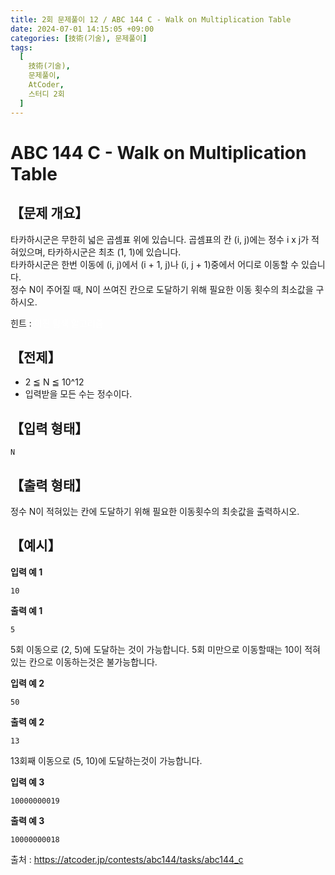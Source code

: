 ```yaml
---
title: 2회 문제풀이 12 / ABC 144 C - Walk on Multiplication Table
date: 2024-07-01 14:15:05 +09:00
categories: [技術(기술), 문제풀이]
tags:
  [
    技術(기술),
    문제풀이,
    AtCoder,
    스터디 2회
  ]
---
```

# ABC 144 C - Walk on Multiplication Table
## 【문제 개요】
타카하시군은 무한히 넓은 곱셈표 위에 있습니다. 곱셈표의 칸 (i, j)에는 정수 i x j가 적혀있으며, 타카하시군은 최초 (1, 1)에 있습니다.<br>
타카하시군은 한번 이동에 (i, j)에서 (i + 1, j)나 (i, j + 1)중에서 어디로 이동할 수 있습니다.<br>
정수 N이 주어질 때, N이 쓰여진 칸으로 도달하기 위해 필요한 이동 횟수의 최소값을 구하시오.

힌트 : <span style="color:white">이진 탐색 알고리즘</span>

## 【전제】
- 2 ≦ N ≦ 10^12
- 입력받을 모든 수는 정수이다.

## 【입력 형태】
```
N
```

## 【출력 형태】
정수 N이 적혀있는 칸에 도달하기 위해 필요한 이동횟수의 최솟값을 출력하시오.

## 【예시】

**입력 예 1**

```
10
```

**출력 예 1**

```
5
```
5회 이동으로 (2, 5)에 도달하는 것이 가능합니다. 5회 미만으로 이동할때는 10이 적혀있는 칸으로 이동하는것은 불가능합니다.

**입력 예 2**

```
50
```

**출력 예 2**

```
13
```
13회째 이동으로 (5, 10)에 도달하는것이 가능합니다.

**입력 예 3**

```
10000000019
```

**출력 예 3**

```
10000000018
```

출처 : <a href="https://atcoder.jp/contests/abc144/tasks/abc144_c">https://atcoder.jp/contests/abc144/tasks/abc144_c</a> 